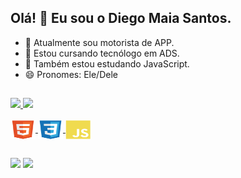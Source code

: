 ## Olá! 👋 Eu sou o Diego Maia Santos.

- 🔭 Atualmente sou motorista de APP.
- 🌱 Estou cursando tecnólogo em ADS.
- 🌱 Também estou estudando JavaScript.
- 😄 Pronomes: Ele/Dele
##
<div>
  <a href="https://github.com/DiegoMaiaSantos">
  <img height="180em" src="https://github-readme-stats.vercel.app/api?username=DiegoMaiaSantos&show_icons=true&theme=dracula&include_all_commits=true&count_private=true"/>
  <img height="150em" src="https://github-readme-stats.vercel.app/api/top-langs/?username=DiegoMaiaSantos&layout=compact&langs_count=7&theme=dracula"/>
</div>  
  <div style="display: inline_block"><br>
  <img align="center" alt="HTML" height="30" width="40" src="https://raw.githubusercontent.com/devicons/devicon/master/icons/html5/html5-original.svg">
  <img align="center" alt="CSS" height="30" width="40" src="https://raw.githubusercontent.com/devicons/devicon/master/icons/css3/css3-original.svg">
  <img align="center" alt="Js" height="30" width="40" src="https://raw.githubusercontent.com/devicons/devicon/master/icons/javascript/javascript-plain.svg">
</div>
  
  ##
  
  <div> 
  <a href = "mailto:diegom.santos03@gmail.com"><img src="https://img.shields.io/badge/-Gmail-%23333?style=for-the-badge&logo=gmail&logoColor=white" target="_blank"></a>
  <a href="https://br.linkedin.com/in/diego-maia-santos-21615b208" target="_blank"><img src="https://img.shields.io/badge/-LinkedIn-%230077B5?style=for-the-badge&logo=linkedin&logoColor=white" target="_blank"></a> 
</div>
